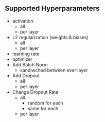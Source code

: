 ## Supported Hyperparameters

* activation
    * all
    * per layer
* L2 regularization (weights & biases)
    * all
    * per layer
* learning rate
* optimizer
* Add Batch Norm
    * sandiwched between ever layer
* Add Dropout
    * all
    * per layer
* Change Dropout Rate
    * all
        * random for each
        * same for each
    * per layer
